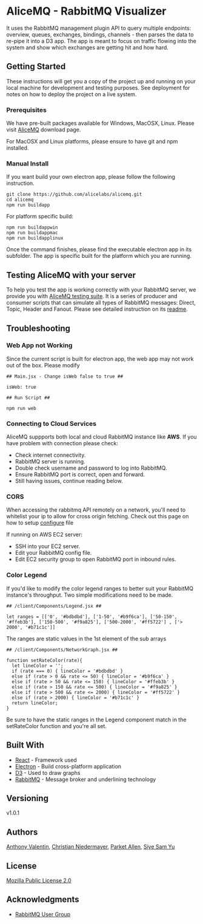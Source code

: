 # AliceMQ - RabbitMQ Visualizer

It uses the RabbitMQ management plugin API to query multiple endpoints: overview, queues, exchanges, bindings, channels - then parses the data to re-pipe it into a D3 app. The app is meant to focus on traffic flowing into the system and show which exchanges are getting hit and how hard.

## Getting Started

These instructions will get you a copy of the project up and running on your local machine for development and testing purposes. See deployment for notes on how to deploy the project on a live system.

### Prerequisites

We have pre-built packages available for Windows, MacOSX, Linux. Please visit [AliceMQ](https://alicemq.com) download page.

For MacOSX and Linux platforms, please ensure to have git and npm installed.

### Manual Install

If you want build your own electron app, please follow the following instruction.

```
git clone https://github.com/alicelabs/alicemq.git
cd alicemq
npm run buildapp
```
For platform specific build:
```
npm run buildappwin
npm run buildappmac
npm run buildapplinux
```

Once the command finishes, please find the executable electron app in its subfolder. The app is specific built for the platform which you are running.

## Testing AliceMQ with your server

To help you test the app is working correctly with your RabbitMQ server, we provide you with [AliceMQ testing suite](https://github.com/alicelabs/alicemq-test-suite). It is a series of producer and consumer scripts that can simulate all types of RabbitMQ messages: Direct, Topic, Header and Fanout. Please see detailed instruction on its [readme](https://github.com/alicelabs/alicemq-test-suite).

## Troubleshooting

### Web App not Working

Since the current script is built for electron app, the web app may not work out of the box. Please modify
```
## Main.jsx - Change isWeb false to true ##

isWeb: true

## Run Script ##

npm run web
```

### Connecting to Cloud Services
AliceMQ suppports both local and cloud RabbitMQ instance like **AWS**. If you have problem with connection please check:
* Check internet connectivity.
* RabbitMQ server is running.
* Double check username and password to log into RabbitMQ.
* Ensure RabbitMQ port is correct, open and forward.
* Still having issues, continue reading below.

### CORS
When accessing the rabbitmq API remotely on a network, you'll need to whitelist your ip to allow for cross origin fetching. Check out this page on how to setup [configure](https://www.rabbitmq.com/management.html#cors) file

If running on AWS EC2 server:
* SSH into your EC2 server.
* Edit your RabbitMQ config file.
* Edit EC2 security group to open RabbitMQ port in inbound rules.

### Color Legend

If you'd like to modify the color legend ranges to better suit your RabbitMQ instance's throughput. Two simple modifications need to be made.
```
## /client/Components/Legend.jsx ##

let ranges = [['0', '#bdbdbd'], ['1-50', '#b9f6ca'], ['50-150', '#ffeb3b'], ['150-500', '#f9a825'], ['500-2000', '#ff5722'] , ['> 2000', '#b71c1c']]
```

The ranges are static values in the 1st element of the sub arrays

```
## /client/Components/NetworkGraph.jsx ##

function setRateColor(rate){
  let lineColor = '';
  if (rate === 0) { lineColor = '#bdbdbd' } 
  else if (rate > 0 && rate <= 50) { lineColor = '#b9f6ca' }
  else if (rate > 50 && rate <= 150) { lineColor = '#ffeb3b' }
  else if (rate > 150 && rate <= 500) { lineColor = '#f9a825' }
  else if (rate > 500 && rate <= 2000) { lineColor = '#ff5722' }
  else if (rate > 2000) { lineColor = '#b71c1c' }
  return lineColor;
}
```

Be sure to have the static ranges in the Legend component match in the setRateColor function and you're all set. 
## Built With

* [React](https://reactjs.org/docs/getting-started.html) - Framework used
* [Electron](https://maven.apache.org/) - Build cross-platform application
* [D3](https://github.com/d3/d3/wiki) - Used to draw graphs
* [RabbitMQ](https://www.rabbitmq.com/documentation.html) - Message broker and underlining technology

## Versioning

v1.0.1

## Authors

[Anthony Valentin](https://github.com/vhsconnect), [Christian Niedermayer](https://github.com/Chris-N), [Parket Allen](https://github.com/csrudy), [Siye Sam Yu](https://github.com/yudataguy)

## License

[Mozilla Public License 2.0](https://www.mozilla.org/en-US/MPL/2.0/)

## Acknowledgments

* [RabbitMQ User Group](https://groups.google.com/forum/#!forum/rabbitmq-users)
